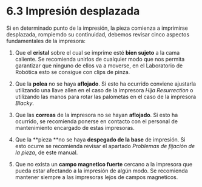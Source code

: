 # 6.3 Impresión desplazada

Si en determinado punto de la impresión, la pieza comienza a imprimirse desplazada, rompiemdo su continuidad, debemos revisar cinco aspectos fundamentales de la impresora:

1. Que el **cristal** sobre el cual se imprime esté **bien sujeto** a la cama caliente. Se recomienda unirlos de cualquier modo que nos permita garantizar que ninguno de ellos va a moverse, en el Laboratorio de Robótica esto se consigue con clips de pinza.

2. Que la **polea** no se haya **aflojado**. Si esto ha ocurrido conviene ajustarla utilizando una llave allen en el caso de la impresora *Hija Resurrection* o utilizando las manos para rotar las palometas en el caso de la impresora *Blacky*.

3. Que las **correas** de la impresora no se hayan **aflojado**. Si esto ha ocurrido, se recomienda ponerse en contacto con el personal de mantenimiento encargado de estas impresoras.

4. Que la **pieza **no se haya **despegado de la base** de impresión. Si esto ocurre se recomienda revisar el apartado *Problemas de fijación de la pieza*, de este manual.

5. Que no exista un **campo magnetico fuerte** cercano a la impresora que pueda estar afectando a la impresión de algún modo. Se recomienda mantener siempre a las impresoras lejos de campos magneticos.